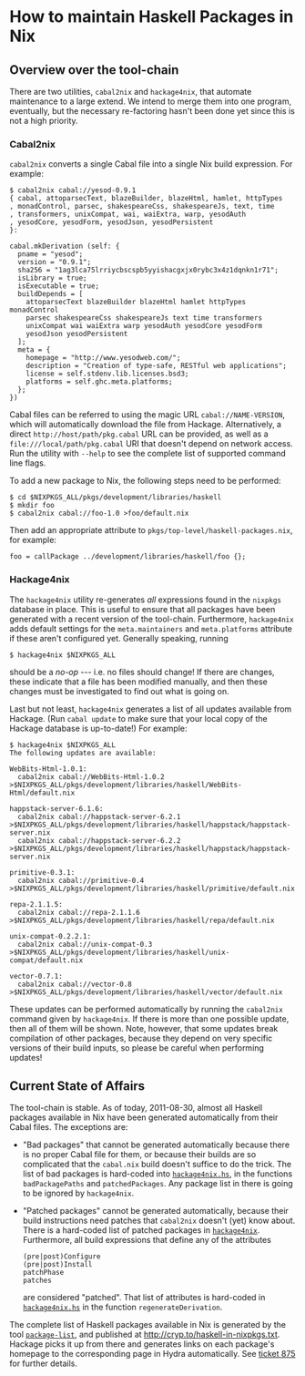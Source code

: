 How to maintain Haskell Packages in Nix
=======================================

## Overview over the tool-chain

There are two utilities, `cabal2nix` and `hackage4nix`, that automate
maintenance to a large extend. We intend to merge them into one program,
eventually, but the necessary re-factoring hasn't been done yet since
this is not a high priority.

### Cabal2nix

`cabal2nix` converts a single Cabal file into a single Nix build
expression. For example:

    $ cabal2nix cabal://yesod-0.9.1
    { cabal, attoparsecText, blazeBuilder, blazeHtml, hamlet, httpTypes
    , monadControl, parsec, shakespeareCss, shakespeareJs, text, time
    , transformers, unixCompat, wai, waiExtra, warp, yesodAuth
    , yesodCore, yesodForm, yesodJson, yesodPersistent
    }:

    cabal.mkDerivation (self: {
      pname = "yesod";
      version = "0.9.1";
      sha256 = "1ag3lca75lrriycbscspb5yyishacgxjx0rybc3x4z1dqnkn1r71";
      isLibrary = true;
      isExecutable = true;
      buildDepends = [
        attoparsecText blazeBuilder blazeHtml hamlet httpTypes monadControl
        parsec shakespeareCss shakespeareJs text time transformers
        unixCompat wai waiExtra warp yesodAuth yesodCore yesodForm
        yesodJson yesodPersistent
      ];
      meta = {
        homepage = "http://www.yesodweb.com/";
        description = "Creation of type-safe, RESTful web applications";
        license = self.stdenv.lib.licenses.bsd3;
        platforms = self.ghc.meta.platforms;
      };
    })

Cabal files can be referred to using the magic URL
`cabal://NAME-VERSION`, which will automatically download the file from
Hackage. Alternatively, a direct `http://host/path/pkg.cabal` URL can be
provided, as well as a `file:///local/path/pkg.cabal` URI that doesn't
depend on network access. Run the utility with `--help` to see the
complete list of supported command line flags.

To add a new package to Nix, the following steps need to be performed:

    $ cd $NIXPKGS_ALL/pkgs/development/libraries/haskell
    $ mkdir foo
    $ cabal2nix cabal://foo-1.0 >foo/default.nix

Then add an appropriate attribute to
`pkgs/top-level/haskell-packages.nix`, for example:

    foo = callPackage ../development/libraries/haskell/foo {};

### Hackage4nix

The `hackage4nix` utility re-generates *all* expressions found in the
`nixpkgs` database in place. This is useful to ensure that all packages
have been generated with a recent version of the tool-chain.
Furthermore, `hackage4nix` adds default settings for the
`meta.maintainers` and `meta.platforms` attribute if these aren't
configured yet. Generally speaking, running

    $ hackage4nix $NIXPKGS_ALL

should be a *no-op* --- i.e. no files should change! If there are
changes, these indicate that a file has been modified manually, and then
these changes must be investigated to find out what is going on.

Last but not least, `hackage4nix` generates a list of all updates
available from Hackage. (Run `cabal update` to make sure that your local
copy of the Hackage database is up-to-date!) For example:

    $ hackage4nix $NIXPKGS_ALL
    The following updates are available:

    WebBits-Html-1.0.1:
      cabal2nix cabal://WebBits-Html-1.0.2 >$NIXPKGS_ALL/pkgs/development/libraries/haskell/WebBits-Html/default.nix

    happstack-server-6.1.6:
      cabal2nix cabal://happstack-server-6.2.1 >$NIXPKGS_ALL/pkgs/development/libraries/haskell/happstack/happstack-server.nix
      cabal2nix cabal://happstack-server-6.2.2 >$NIXPKGS_ALL/pkgs/development/libraries/haskell/happstack/happstack-server.nix

    primitive-0.3.1:
      cabal2nix cabal://primitive-0.4 >$NIXPKGS_ALL/pkgs/development/libraries/haskell/primitive/default.nix

    repa-2.1.1.5:
      cabal2nix cabal://repa-2.1.1.6 >$NIXPKGS_ALL/pkgs/development/libraries/haskell/repa/default.nix

    unix-compat-0.2.2.1:
      cabal2nix cabal://unix-compat-0.3 >$NIXPKGS_ALL/pkgs/development/libraries/haskell/unix-compat/default.nix

    vector-0.7.1:
      cabal2nix cabal://vector-0.8 >$NIXPKGS_ALL/pkgs/development/libraries/haskell/vector/default.nix

These updates can be performed automatically by running the `cabal2nix`
command given by `hackage4nix`. If there is more than one possible
update, then all of them will be shown. Note, however, that some updates
break compilation of other packages, because they depend on very
specific versions of their build inputs, so please be careful when
performing updates!

## Current State of Affairs

The tool-chain is stable. As of today, 2011-08-30, almost all Haskell
packages available in Nix have been generated automatically from their
Cabal files. The exceptions are:

*   "Bad packages" that cannot be generated automatically because there
    is no proper Cabal file for them, or because their builds are so
    complicated that the `cabal.nix` build doesn't suffice to do the
    trick. The list of bad packages is hard-coded into
    [`hackage4nix.hs`](http://github.com/NixOS/cabal2nix/blob/master/src/Hackage4Nix.hs),
    in the functions `badPackagePaths` and `patchedPackages`. Any
    package list in there is going to be ignored by `hackage4nix`.

*   "Patched packages" cannot be generated automatically, because their
    build instructions need patches that `cabal2nix` doesn't (yet) know
    about. There is a hard-coded list of patched packages in
    [`hackage4nix`](http://github.com/NixOS/cabal2nix/blob/master/src/Hackage4Nix.hs).
    Furthermore, all build expressions that define any of the attributes

        (pre|post)Configure
        (pre|post)Install
        patchPhase
        patches

    are considered "patched". That list of attributes is hard-coded in
    [`hackage4nix.hs`](http://github.com/NixOS/cabal2nix/blob/master/src/Hackage4Nix.hs)
    in the function `regenerateDerivation`.

The complete list of Haskell packages available in Nix is generated by
the tool [`package-list`](http://github.com/peti/package-list),
and published at <http://cryp.to/haskell-in-nixpkgs.txt>. Hackage picks
it up from there and generates links on each package's homepage to the
corresponding page in Hydra automatically. See [ticket
875](http://hackage.haskell.org/trac/hackage/ticket/875) for further
details.
